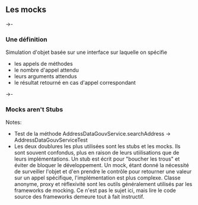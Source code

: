 ## Les mocks

->-

### Une définition

Simulation d'objet basée sur une interface sur laquelle on spécifie

* les appels de méthodes <!-- .element: class="fragment" -->
* le nombre d'appel attendu <!-- .element: class="fragment" -->
* leurs arguments attendus <!-- .element: class="fragment" -->
* le résultat retourné en cas d'appel correspondant <!-- .element: class="fragment" -->

->-

### Mocks aren't Stubs

Notes:
* Test de la méthode AddressDataGouvService.searchAddress -> AddressDataGouvServiceTest
* Les deux doublures les plus utilisées sont les stubs et les mocks. Ils sont souvent confondus, plus en raison de leurs utiilisations que de leurs implémentations. Un stub est écrit pour "boucher les trous" et éviter de bloquer le développement. Un mock, étant donné la nécessité de surveiller l'objet et d'en prendre le contrôle pour retourner une valeur sur un appel spécifique, l'implémentation est plus complexe. Classe anonyme, proxy et réflexivité sont les outils généralement utilisés par les frameworks de mocking. Ce n'est pas le sujet ici, mais lire le code source des frameworks demeure tout à fait instructif.